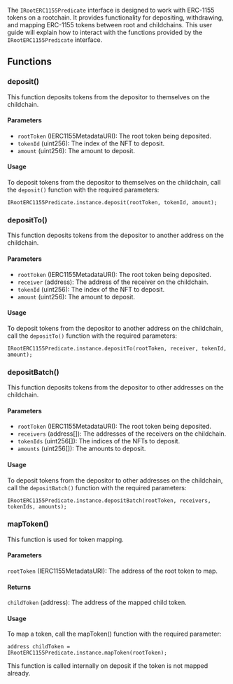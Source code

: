 The `IRootERC1155Predicate` interface is designed to work with ERC-1155 tokens on a rootchain. It provides functionality for depositing, withdrawing, and mapping ERC-1155 tokens between root and childchains. This user guide will explain how to interact with the functions provided by the `IRootERC1155Predicate` interface.

## Functions

### deposit()

This function deposits tokens from the depositor to themselves on the childchain.

#### Parameters

- `rootToken` (IERC1155MetadataURI): The root token being deposited.
- `tokenId` (uint256): The index of the NFT to deposit.
- `amount` (uint256): The amount to deposit.

#### Usage

To deposit tokens from the depositor to themselves on the childchain, call the `deposit()` function with the required parameters:

```solidity
IRootERC1155Predicate.instance.deposit(rootToken, tokenId, amount);
```

### depositTo()

This function deposits tokens from the depositor to another address on the childchain.

#### Parameters

- `rootToken` (IERC1155MetadataURI): The root token being deposited.
- `receiver` (address): The address of the receiver on the childchain.
- `tokenId` (uint256): The index of the NFT to deposit.
- `amount` (uint256): The amount to deposit.

#### Usage

To deposit tokens from the depositor to another address on the childchain, call the `depositTo()` function with the required parameters:

```solidity
IRootERC1155Predicate.instance.depositTo(rootToken, receiver, tokenId, amount);
```

### depositBatch()

This function deposits tokens from the depositor to other addresses on the childchain.

#### Parameters

- `rootToken` (IERC1155MetadataURI): The root token being deposited.
- `receivers` (address[]): The addresses of the receivers on the childchain.
- `tokenIds` (uint256[]): The indices of the NFTs to deposit.
- `amounts` (uint256[]): The amounts to deposit.

#### Usage

To deposit tokens from the depositor to other addresses on the childchain, call the `depositBatch()` function with the required parameters:

```solidity
IRootERC1155Predicate.instance.depositBatch(rootToken, receivers, tokenIds, amounts);
```

### mapToken()

This function is used for token mapping.

#### Parameters

`rootToken` (IERC1155MetadataURI): The address of the root token to map.

#### Returns

`childToken` (address): The address of the mapped child token.

#### Usage

To map a token, call the mapToken() function with the required parameter:

```solidity
address childToken = IRootERC1155Predicate.instance.mapToken(rootToken);
```

This function is called internally on deposit if the token is not mapped already.

